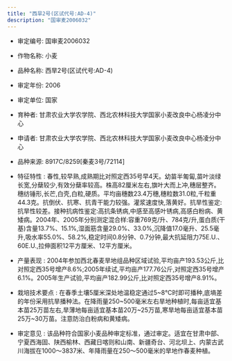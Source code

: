 ```yaml
---
title: "西旱2号(区试代号:AD-4)"
description: "国审麦2006032"
---
```

* 审定编号:  国审麦2006032

*  作物名称:  小麦

*  品种名称:  西旱2号(区试代号:AD-4)

*  审定年份:  2006

*  审定单位:  国家

* 育种者:  甘肃农业大学农学院、西北农林科技大学国家小麦改良中心杨凌分中心

*  申请者:  甘肃农业大学农学院、西北农林科技大学国家小麦改良中心杨凌分中心

*  品种来源:  8917C/8259[秦麦3号/72114]

*  特征特性 : 
春性,较早熟,成熟期比对照定西35号早4天。幼苗半匍匐,苗叶淡绿长宽,分蘖较少,有效分蘖率较高。株高82厘米左右,旗叶大而上冲,穗层整齐。穗纺锤形,长芒,白壳,白粒,硬质。平均亩穗数23.4万穗,穗粒数31.0粒,千粒重44.3克。抗倒伏、抗寒、抗青干能力较强。灌浆速度快,落黄好。抗旱性鉴定:抗旱性较差。接种抗病性鉴定:高抗条锈病,中感至高感叶锈病,高感白粉病、黄矮病。2004年、2005年分别测定混合样:容重769克/升、784克/升,蛋白质(干基)含量13.7%、15.1%,湿面筋含量29.0%、33.0%,沉降值17.0毫升、25.5毫升,吸水率55.0%、58.2%,稳定时间0.8分钟、0.7分钟,最大抗延阻力75E.U.、60E.U.,拉伸面积12平方厘米、12平方厘米。
 
*  产量表现 : 
2004年参加西北春麦旱地组品种区域试验,平均亩产193.53公斤,比对照定西35号增产8.6%;2005年续试,平均亩产177.76公斤,对照定西35号增产6.1%。2005年生产试验,平均亩产182.99公斤,比对照定西35号增产8.91%。

*  栽培技术要点 : 
在春季土壤5厘米深处地温稳定通过5~8℃时即可播种,底墒差的年份采用抗旱播种法。在降雨量250~500毫米左右旱地种植时,每亩适宜基本苗25万苗左右,旱薄地每亩适宜基本苗20万~25万苗,寒旱地每亩适宜基本苗25万~30万苗。注意防治白粉病和黄矮病。

*  审定意见 : 
该品种符合国家小麦品种审定标准，通过审定。适宜在甘肃中部、宁夏西海固、陕西榆林、西藏日喀则和山南、新疆奇台、河北坝上、内蒙古武川海拔在1000～3837米、年降雨量在250～500毫米的旱地作春麦种植。
